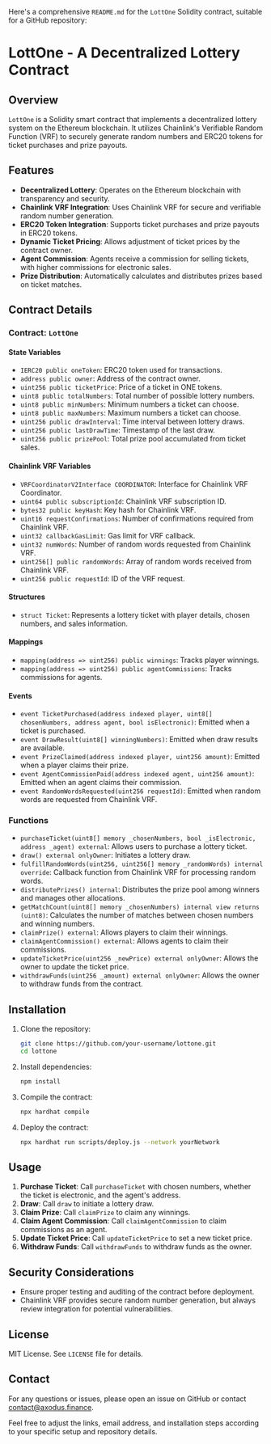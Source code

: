 Here's a comprehensive `README.md` for the `LottOne` Solidity contract, suitable for a GitHub repository:

# LottOne - A Decentralized Lottery Contract

## Overview

`LottOne` is a Solidity smart contract that implements a decentralized lottery system on the Ethereum blockchain. It utilizes Chainlink's Verifiable Random Function (VRF) to securely generate random numbers and ERC20 tokens for ticket purchases and prize payouts.

## Features

- **Decentralized Lottery**: Operates on the Ethereum blockchain with transparency and security.
- **Chainlink VRF Integration**: Uses Chainlink VRF for secure and verifiable random number generation.
- **ERC20 Token Integration**: Supports ticket purchases and prize payouts in ERC20 tokens.
- **Dynamic Ticket Pricing**: Allows adjustment of ticket prices by the contract owner.
- **Agent Commission**: Agents receive a commission for selling tickets, with higher commissions for electronic sales.
- **Prize Distribution**: Automatically calculates and distributes prizes based on ticket matches.

## Contract Details

### Contract: `LottOne`

#### State Variables

- `IERC20 public oneToken`: ERC20 token used for transactions.
- `address public owner`: Address of the contract owner.
- `uint256 public ticketPrice`: Price of a ticket in ONE tokens.
- `uint8 public totalNumbers`: Total number of possible lottery numbers.
- `uint8 public minNumbers`: Minimum numbers a ticket can choose.
- `uint8 public maxNumbers`: Maximum numbers a ticket can choose.
- `uint256 public drawInterval`: Time interval between lottery draws.
- `uint256 public lastDrawTime`: Timestamp of the last draw.
- `uint256 public prizePool`: Total prize pool accumulated from ticket sales.

#### Chainlink VRF Variables

- `VRFCoordinatorV2Interface COORDINATOR`: Interface for Chainlink VRF Coordinator.
- `uint64 public subscriptionId`: Chainlink VRF subscription ID.
- `bytes32 public keyHash`: Key hash for Chainlink VRF.
- `uint16 requestConfirmations`: Number of confirmations required from Chainlink VRF.
- `uint32 callbackGasLimit`: Gas limit for VRF callback.
- `uint32 numWords`: Number of random words requested from Chainlink VRF.
- `uint256[] public randomWords`: Array of random words received from Chainlink VRF.
- `uint256 public requestId`: ID of the VRF request.

#### Structures

- `struct Ticket`: Represents a lottery ticket with player details, chosen numbers, and sales information.

#### Mappings

- `mapping(address => uint256) public winnings`: Tracks player winnings.
- `mapping(address => uint256) public agentCommissions`: Tracks commissions for agents.

#### Events

- `event TicketPurchased(address indexed player, uint8[] chosenNumbers, address agent, bool isElectronic)`: Emitted when a ticket is purchased.
- `event DrawResult(uint8[] winningNumbers)`: Emitted when draw results are available.
- `event PrizeClaimed(address indexed player, uint256 amount)`: Emitted when a player claims their prize.
- `event AgentCommissionPaid(address indexed agent, uint256 amount)`: Emitted when an agent claims their commission.
- `event RandomWordsRequested(uint256 requestId)`: Emitted when random words are requested from Chainlink VRF.

### Functions

- `purchaseTicket(uint8[] memory _chosenNumbers, bool _isElectronic, address _agent) external`: Allows users to purchase a lottery ticket.
- `draw() external onlyOwner`: Initiates a lottery draw.
- `fulfillRandomWords(uint256, uint256[] memory _randomWords) internal override`: Callback function from Chainlink VRF for processing random words.
- `distributePrizes() internal`: Distributes the prize pool among winners and manages other allocations.
- `getMatchCount(uint8[] memory _chosenNumbers) internal view returns (uint8)`: Calculates the number of matches between chosen numbers and winning numbers.
- `claimPrize() external`: Allows players to claim their winnings.
- `claimAgentCommission() external`: Allows agents to claim their commissions.
- `updateTicketPrice(uint256 _newPrice) external onlyOwner`: Allows the owner to update the ticket price.
- `withdrawFunds(uint256 _amount) external onlyOwner`: Allows the owner to withdraw funds from the contract.

## Installation

1. Clone the repository:
   ```bash
   git clone https://github.com/your-username/lottone.git
   cd lottone
   ```

2. Install dependencies:
   ```bash
   npm install
   ```

3. Compile the contract:
   ```bash
   npx hardhat compile
   ```

4. Deploy the contract:
   ```bash
   npx hardhat run scripts/deploy.js --network yourNetwork
   ```

## Usage

1. **Purchase Ticket**: Call `purchaseTicket` with chosen numbers, whether the ticket is electronic, and the agent's address.
2. **Draw**: Call `draw` to initiate a lottery draw.
3. **Claim Prize**: Call `claimPrize` to claim any winnings.
4. **Claim Agent Commission**: Call `claimAgentCommission` to claim commissions as an agent.
5. **Update Ticket Price**: Call `updateTicketPrice` to set a new ticket price.
6. **Withdraw Funds**: Call `withdrawFunds` to withdraw funds as the owner.

## Security Considerations

- Ensure proper testing and auditing of the contract before deployment.
- Chainlink VRF provides secure random number generation, but always review integration for potential vulnerabilities.

## License

MIT License. See `LICENSE` file for details.

## Contact

For any questions or issues, please open an issue on GitHub or contact [contact@axodus.finance](mailto:contact@axodus.finance).



Feel free to adjust the links, email address, and installation steps according to your specific setup and repository details.
